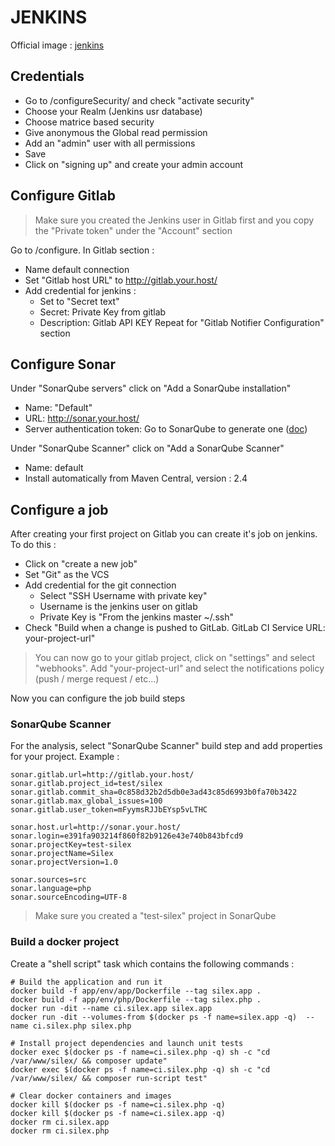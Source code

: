 # JENKINS

Official image : [jenkins](https://hub.docker.com/_/jenkins/)


## Credentials
- Go to /configureSecurity/ and check "activate security"
- Choose your Realm (Jenkins usr database)
- Choose matrice based security
- Give anonymous the Global read permission
- Add an "admin" user with all permissions
- Save
- Click on "signing up" and create your admin account

## Configure Gitlab
> Make sure you created the Jenkins user in Gitlab first and you copy the "Private token" under the "Account" section

Go to /configure. In Gitlab section :
- Name default connection
- Set "Gitlab host URL" to http://gitlab.your.host/
- Add credential for jenkins :
    - Set to "Secret text"
    - Secret: Private Key from gitlab
    - Description: Gitlab API KEY
Repeat for "Gitlab Notifier Configuration" section

## Configure Sonar

Under "SonarQube servers" click on "Add a SonarQube installation"
- Name: "Default"
- URL: http://sonar.your.host/
- Server authentication token: Go to SonarQube to generate one ([doc](http://docs.sonarqube.org/display/SONAR/User+Token))

Under "SonarQube Scanner" click on "Add a SonarQube Scanner"
- Name: default
- Install automatically from Maven Central, version : 2.4


## Configure a job

After creating your first project on Gitlab you can create it's job on jenkins. To do this :

- Click on "create a new job"
- Set "Git" as the VCS
- Add credential for the git connection
    - Select "SSH Username with private key"
    - Username is the jenkins user on gitlab
    - Private Key is "From the jenkins master ~/.ssh"
- Check "Build when a change is pushed to GitLab. GitLab CI Service URL: your-project-url"

> You can now go to your gitlab project, click on "settings" and select "webhooks". Add "your-project-url" and select the notifications policy (push / merge request / etc...)

Now you can configure the job build steps

### SonarQube Scanner

For the analysis, select "SonarQube Scanner" build step and add properties for your project. Example :

```
sonar.gitlab.url=http://gitlab.your.host/
sonar.gitlab.project_id=test/silex
sonar.gitlab.commit_sha=0c858d32b2d5db0e3ad43c85d6993b0fa70b3422
sonar.gitlab.max_global_issues=100
sonar.gitlab.user_token=mFyymsRJJbEYsp5vLTHC

sonar.host.url=http://sonar.your.host/
sonar.login=e391fa903214f860f82b9126e43e740b843bfcd9
sonar.projectKey=test-silex
sonar.projectName=Silex
sonar.projectVersion=1.0

sonar.sources=src
sonar.language=php
sonar.sourceEncoding=UTF-8
```

> Make sure you created a "test-silex" project in SonarQube


### Build a docker project

Create a "shell script" task which contains the following commands :

```
# Build the application and run it
docker build -f app/env/app/Dockerfile --tag silex.app .
docker build -f app/env/php/Dockerfile --tag silex.php .
docker run -dit --name ci.silex.app silex.app
docker run -dit --volumes-from $(docker ps -f name=silex.app -q)  --name ci.silex.php silex.php

# Install project dependencies and launch unit tests
docker exec $(docker ps -f name=ci.silex.php -q) sh -c "cd /var/www/silex/ && composer update"
docker exec $(docker ps -f name=ci.silex.php -q) sh -c "cd /var/www/silex/ && composer run-script test"

# Clear docker containers and images
docker kill $(docker ps -f name=ci.silex.php -q)
docker kill $(docker ps -f name=ci.silex.app -q)
docker rm ci.silex.app
docker rm ci.silex.php
```
